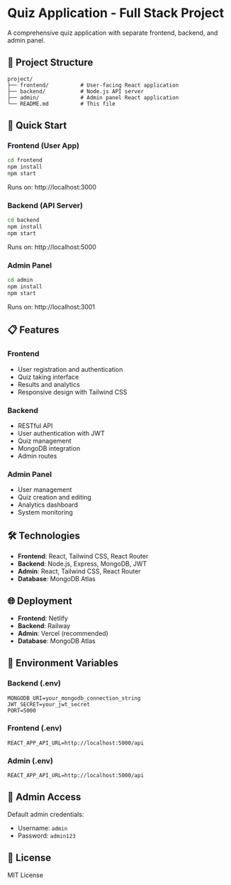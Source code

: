 # Quiz Application - Full Stack Project

A comprehensive quiz application with separate frontend, backend, and admin panel.

## 📁 Project Structure

```
project/
├── frontend/          # User-facing React application
├── backend/           # Node.js API server
├── admin/             # Admin panel React application
└── README.md          # This file
```

## 🚀 Quick Start

### Frontend (User App)
```bash
cd frontend
npm install
npm start
```
Runs on: http://localhost:3000

### Backend (API Server)
```bash
cd backend
npm install
npm start
```
Runs on: http://localhost:5000

### Admin Panel
```bash
cd admin
npm install
npm start
```
Runs on: http://localhost:3001

## 📋 Features

### Frontend
- User registration and authentication
- Quiz taking interface
- Results and analytics
- Responsive design with Tailwind CSS

### Backend
- RESTful API
- User authentication with JWT
- Quiz management
- MongoDB integration
- Admin routes

### Admin Panel
- User management
- Quiz creation and editing
- Analytics dashboard
- System monitoring

## 🛠 Technologies

- **Frontend**: React, Tailwind CSS, React Router
- **Backend**: Node.js, Express, MongoDB, JWT
- **Admin**: React, Tailwind CSS, React Router
- **Database**: MongoDB Atlas

## 🌐 Deployment

- **Frontend**: Netlify
- **Backend**: Railway
- **Admin**: Vercel (recommended)
- **Database**: MongoDB Atlas

## 📝 Environment Variables

### Backend (.env)
```
MONGODB_URI=your_mongodb_connection_string
JWT_SECRET=your_jwt_secret
PORT=5000
```

### Frontend (.env)
```
REACT_APP_API_URL=http://localhost:5000/api
```

### Admin (.env)
```
REACT_APP_API_URL=http://localhost:5000/api
```

## 🔐 Admin Access

Default admin credentials:
- Username: `admin`
- Password: `admin123`

## 📄 License

MIT License